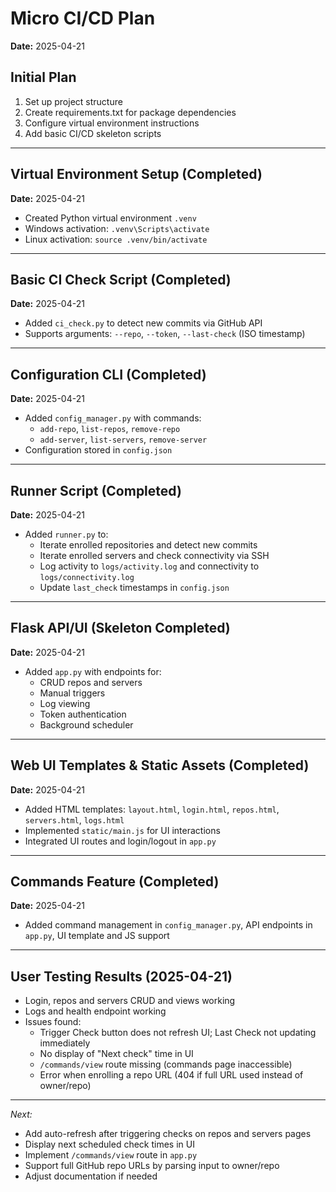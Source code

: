 # Micro CI/CD Plan

**Date:** 2025-04-21

## Initial Plan

1. Set up project structure
2. Create requirements.txt for package dependencies
3. Configure virtual environment instructions
4. Add basic CI/CD skeleton scripts

---

## Virtual Environment Setup (Completed)

**Date:** 2025-04-21

- Created Python virtual environment `.venv`
- Windows activation: `.venv\Scripts\activate`
- Linux activation: `source .venv/bin/activate`

---

## Basic CI Check Script (Completed)

**Date:** 2025-04-21

- Added `ci_check.py` to detect new commits via GitHub API
- Supports arguments: `--repo`, `--token`, `--last-check` (ISO timestamp)

---

## Configuration CLI (Completed)

**Date:** 2025-04-21

- Added `config_manager.py` with commands:
  - `add-repo`, `list-repos`, `remove-repo`
  - `add-server`, `list-servers`, `remove-server`
- Configuration stored in `config.json`

---

## Runner Script (Completed)

**Date:** 2025-04-21

- Added `runner.py` to:
  - Iterate enrolled repositories and detect new commits
  - Iterate enrolled servers and check connectivity via SSH
  - Log activity to `logs/activity.log` and connectivity to `logs/connectivity.log`
  - Update `last_check` timestamps in `config.json`

---

## Flask API/UI (Skeleton Completed)

**Date:** 2025-04-21

- Added `app.py` with endpoints for:
  - CRUD repos and servers
  - Manual triggers
  - Log viewing
  - Token authentication
  - Background scheduler

---

## Web UI Templates & Static Assets (Completed)

**Date:** 2025-04-21

- Added HTML templates: `layout.html`, `login.html`, `repos.html`, `servers.html`, `logs.html`
- Implemented `static/main.js` for UI interactions
- Integrated UI routes and login/logout in `app.py`

---

## Commands Feature (Completed)

**Date:** 2025-04-21

- Added command management in `config_manager.py`, API endpoints in `app.py`, UI template and JS support

---

## User Testing Results (2025-04-21)

- Login, repos and servers CRUD and views working
- Logs and health endpoint working
- Issues found:
  - Trigger Check button does not refresh UI; Last Check not updating immediately
  - No display of "Next check" time in UI
  - `/commands/view` route missing (commands page inaccessible)
  - Error when enrolling a repo URL (404 if full URL used instead of owner/repo)

---

*Next:*
- Add auto-refresh after triggering checks on repos and servers pages
- Display next scheduled check times in UI
- Implement `/commands/view` route in `app.py`
- Support full GitHub repo URLs by parsing input to owner/repo
- Adjust documentation if needed
